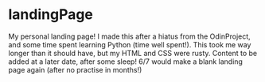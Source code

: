 # landingPage
My personal landing page! I made this after a hiatus from the OdinProject, and some time spent learning
Python (time well spent!). This took me way longer than it should have, but my HTML and CSS were rusty.
Content to be added at a later date, after some sleep! 6/7 would make a blank landing page again (after no practise in months!)
